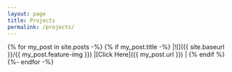 ```yaml
---
layout: page
title: Projects
permalink: /projects/
---
```

<!--
{% for post in site.posts %}
<a href="{{ post.url }}">
<img src="{{ site.baseurl }}/{{ post.feature-img }}" width="200"
   height="200"></a>
{% endfor %} -->

{% for my_post in site.posts -%}
{% if my_post.title -%}
|![]({{ site.baseurl }}/{{ my_post.feature-img }})  |[Click Here]({{ my_post.url }})  |
{% endif %}
{%- endfor -%}
